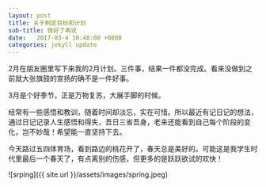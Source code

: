 ```yaml
---
layout: post
title: 关于制定目标和计划
sub-title: 做好了再说
date:   2017-03-4 10:48:00 +0800
categories: jekyll update
---
```

2月在朋友圈里写下来我的2月计划。三件事，结果一件都没完成。看来没做到之前就大张旗鼓的宣扬的确不是一件好事。

3月是个好季节，正是万物复苏，大展手脚的时候。

经常有一些感悟和教训，随着时间却淡忘，实在可惜。所以最近有记日记的想法，通过日记记录人生感悟和得失，吾日三省吾身，老来还能看到自己每个阶段的变化，岂不妙哉！希望能一直坚持下去。

今天路过五四体育场，看到路边的桃花开了，春天总是美好的。可能这是我学生时代里最后一个春天了，有点离别的伤感，但更多的是跃跃欲试的欢快！

![srping]({{ site.url }}/assets/images/spring.jpeg)